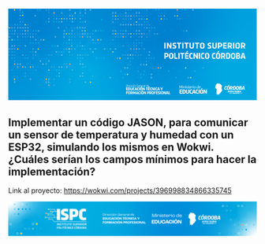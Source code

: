 ![logo](/assets/BannerISPC.png)


##  Implementar un código JASON, para comunicar un sensor de temperatura y  humedad  con  un  ESP32,  simulando  los  mismos  en  Wokwi.  ¿Cuáles serían los campos mínimos para hacer la implementación? 

Link al proyecto: https://wokwi.com/projects/396998834866335745


![final](/assets/Curso%20ISPC%20final.png)